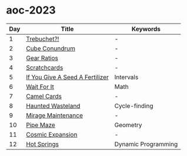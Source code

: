 # aoc-2023

| Day | Title                                      | Keywords            |
| --- | ------------------------------------------ | ------------------- |
| 1   | [Trebuchet?!](01.py)                       | -                   |
| 2   | [Cube Conundrum](02.py)                    | -                   |
| 3   | [Gear Ratios](03.py)                       | -                   |
| 4   | [Scratchcards](04.py)                      | -                   |
| 5   | [If You Give A Seed A Fertilizer](05.py)   | Intervals           |
| 6   | [Wait For It](06.py)                       | Math                |
| 7   | [Camel Cards](07.py)                       | -                   |
| 8   | [Haunted Wasteland](08.py)                 | Cycle-finding       |
| 9   | [Mirage Maintenance](09.py)                | -                   |
| 10  | [Pipe Maze](10.py)                         | Geometry            |
| 11  | [Cosmic Expansion](11.py)                  | -                   |
| 12  | [Hot Springs](12.py)                       | Dynamic Programming |
